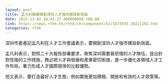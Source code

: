 ```yaml
---
layout: post
title: 孟凡利稱要開創深圳人才強市建設新局面
date: 2022-11-02 18:41:27.000000000 +08:00
link: https://news.rthk.hk/rthk/ch/component/k2/1673935-20221102.htm
categories: rthk
---
```


深圳市委書記孟凡利在人才工作會議表示，要開創深圳人才強市建設新局面。

孟凡利表示，對照二十大報告部署要求，聚焦深圳需要甚麽樣的人才隊伍，提出針對性強的工作措施，務必把人才與發展和產業密切銜接，進一步優化各領域人才工作布局，著力形成人才國際競爭的比較優勢。

他又表示，要打造最好人才生態，例如實施更加積極、開放和有效的人才政策等。
